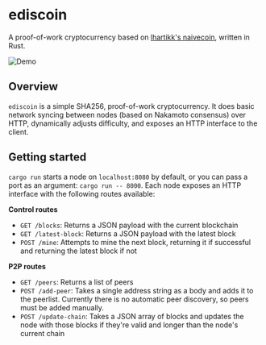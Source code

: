 # ediscoin

A proof-of-work cryptocurrency based on [lhartikk's naivecoin](https://github.com/lhartikk/naivecoin), written in Rust.

![Demo](demo.gif)

## Overview

`ediscoin` is a simple SHA256, proof-of-work cryptocurrency. It does basic network syncing between nodes (based on Nakamoto consensus) over HTTP, dynamically adjusts difficulty, and exposes an HTTP interface to the client.

## Getting started

`cargo run` starts a node on `localhost:8080` by default, or you can pass a port as an argument: `cargo run -- 8000`. Each node exposes an HTTP interface with the following routes available:

**Control routes**
- `GET /blocks`: Returns a JSON payload with the current blockchain
- `GET /latest-block`: Returns a JSON payload with the latest block
- `POST /mine`: Attempts to mine the next block, returning it if successful and returning the latest block if not

**P2P routes**
- `GET /peers`: Returns a list of peers
- `POST /add-peer`: Takes a single address string as a body and adds it to the peerlist. Currently there is no automatic peer discovery, so peers must be added manually.
- `POST /update-chain`: Takes a JSON array of blocks and updates the node with those blocks if they're valid and longer than the node's current chain